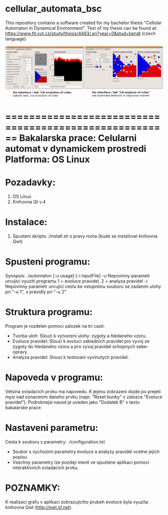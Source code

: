 # cellular_automata_bsc
This repository contains a software created for my bachelor thesis "Cellular Automaton in Dynamical Environment". Text of my thesis can be found at:
https://www.fit.vut.cz/study/thesis/4483/.en?year=0&stud=bendl (czech language)

![GUI](https://github.com/xbendl/cellular_automata_bsc/blob/main/fig.png)

======================================================
Bakalarska prace: Celularni automat v dynamickem prostredi
Platforma: OS Linux
======================================================

Pozadavky:
==========
1) OS Linux
2) Knihovna Qt v.4

Instalace:
==========
1) Spusteni skriptu ./install.sh s pravy roota (bude se instalovat knihovna Qwt)

Spusteni programu:
==================
Synopsis: ./automaton [-u usage] [-i inputFile]
-u Nepovinny parametr urcujici vyuziti programu
   1 = evoluce pravidel, 2 = analyza pravidel
-i Nepovinny parametr urcujici cestu ke vstupnimu souboru
   se zadanim ulohy pri "-u 1", s pravidly pri "-u 2"

Struktura programu:
===================
Program je rozdelen pomoci zalozek na tri casti:
- Tvorba uloh: Slouzi k vytvoreni ulohy: zygoty a hledaneho vzoru.
- Evoluce pravidel: Slouzi k evoluci zakladnich pravidel pro vyvoj ze zygoty
  do hledaneho vzoru a pro vyvoj pravidel schopnych sebe-opravy.
- Analyza pravidel: Slouzi k testovani vyvinutych pravidel.

Napoveda v programu:
====================
Vetsina ovladacich prvku ma napovedu. K jejimu zobrazeni dojde po prejeti mysi
nad oznacenim daneho prvku (napr. "Reset bunky" v zalozce "Evoluce pravidel").
Podrobnejsi navod je uveden jako "Dodatek B" v textu bakalarske prace

Nastaveni parametru:
====================
Cesta k souboru s parametry: ./configuration.txt
- Soubor s vychozimi parametry evoluce a analyzy pravidel
  vcetne jejich popisu.
- Vsechny parametry lze pozdeji menit ve spustene aplikaci pomoci
  interaktivnich ovladacich prvku.

POZNAMKY:
=========
K realizaci grafu v aplikaci zobrazujiciho prubeh evoluce byla vyuzita
knihovna Qwt (http://qwt.sf.net).

